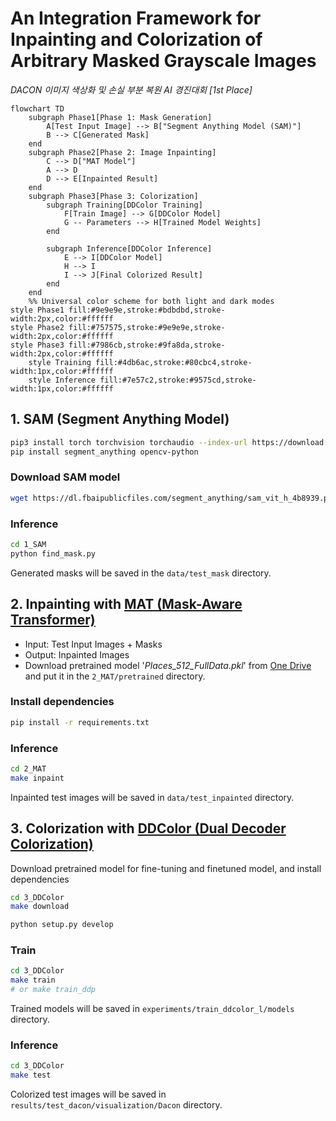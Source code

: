 # An Integration Framework for Inpainting and Colorization of Arbitrary Masked Grayscale Images
*DACON 이미지 색상화 및 손실 부분 복원 AI 경진대회 [1st Place]*
```mermaid
flowchart TD
    subgraph Phase1[Phase 1: Mask Generation]
        A[Test Input Image] --> B["Segment Anything Model (SAM)"]
        B --> C[Generated Mask]
    end
    subgraph Phase2[Phase 2: Image Inpainting]
        C --> D["MAT Model"]
        A --> D
        D --> E[Inpainted Result]
    end
    subgraph Phase3[Phase 3: Colorization]
        subgraph Training[DDColor Training]
            F[Train Image] --> G[DDColor Model]
            G -- Parameters --> H[Trained Model Weights]
        end
        
        subgraph Inference[DDColor Inference]
            E --> I[DDColor Model]
            H --> I
            I --> J[Final Colorized Result]
        end
    end
    %% Universal color scheme for both light and dark modes
style Phase1 fill:#9e9e9e,stroke:#bdbdbd,stroke-width:2px,color:#ffffff
style Phase2 fill:#757575,stroke:#9e9e9e,stroke-width:2px,color:#ffffff
style Phase3 fill:#7986cb,stroke:#9fa8da,stroke-width:2px,color:#ffffff
    style Training fill:#4db6ac,stroke:#80cbc4,stroke-width:1px,color:#ffffff
    style Inference fill:#7e57c2,stroke:#9575cd,stroke-width:1px,color:#ffffff

```

## 1. SAM (Segment Anything Model)
```bash
pip3 install torch torchvision torchaudio --index-url https://download.pytorch.org/whl/cu118
pip install segment_anything opencv-python
```

### Download SAM model
```bash
wget https://dl.fbaipublicfiles.com/segment_anything/sam_vit_h_4b8939.pth
```
### Inference
```bash
cd 1_SAM
python find_mask.py
```
Generated masks will be saved in the `data/test_mask` directory.

## 2. Inpainting with [MAT (Mask-Aware Transformer)](https://github.com/fenglinglwb/MAT)

- Input: Test Input Images + Masks
- Output: Inpainted Images
- Download pretrained model '*Places_512_FullData.pkl*' from [One Drive](https://mycuhk-my.sharepoint.com/:f:/g/personal/1155137927_link_cuhk_edu_hk/EuY30ziF-G5BvwziuHNFzDkBVC6KBPRg69kCeHIu-BXORA?e=7OwJyE) and put it in the `2_MAT/pretrained` directory.

### Install dependencies
```bash
pip install -r requirements.txt
```
### Inference
```bash
cd 2_MAT
make inpaint
```
Inpainted test images will be saved in `data/test_inpainted` directory.


## 3. Colorization with [DDColor (Dual Decoder Colorization)](https://github.com/piddnad/DDColor)

Download pretrained model for fine-tuning and finetuned model, and install dependencies
```bash
cd 3_DDColor
make download

python setup.py develop
```

### Train
```bash
cd 3_DDColor
make train
# or make train_ddp
```
Trained models will be saved in `experiments/train_ddcolor_l/models` directory.

### Inference
```bash
cd 3_DDColor
make test
```
Colorized test images will be saved in `results/test_dacon/visualization/Dacon` directory.
